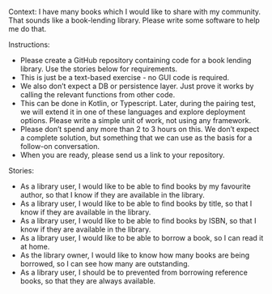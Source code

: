 Context: I have many books which I would like to share with my community. That sounds like a book-lending library. Please write some software to help me do that.

Instructions:
- Please create a GitHub repository containing code for a book lending library. Use the stories below for requirements.
- This is just be a text-based exercise - no GUI code is required.
- We also don’t expect a DB or persistence layer. Just prove it works by calling the relevant functions from other code.
- This can be done in Kotlin, or Typescript. Later, during the pairing test, we will extend it in one of these languages and explore deployment options.
Please write a simple unit of work, not using any framework.
- Please don’t spend any more than 2 to 3 hours on this. We don’t expect a complete solution, but something that we can use as the basis for a follow-on conversation.
- When you are ready, please send us a link to your repository.

Stories:
- As a library user, I would like to be able to find books by my favourite author, so that I know if they are available in the library.
- As a library user, I would like to be able to find books by title, so that I know if they are available in the library.
- As a library user, I would like to be able to find books by ISBN, so that I know if they are available in the library.
- As a library user, I would like to be able to borrow a book, so I can read it at home.
- As the library owner, I would like to know how many books are being borrowed, so I can see how many are outstanding.
- As a library user, I should be to prevented from borrowing reference books, so that they are always available.